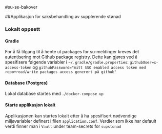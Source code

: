 #su-se-bakover

##Applikasjon for saksbehandling av supplerende stønad
### Lokalt oppsett
#### Gradle
For å få tilgang til å hente ut packages for su-meldinger kreves det autentisering mot Github package registry.
Dette kan gjøres ved å spesifisere følgende variabler i `~/.gradle/gradle.properties`:
`githubUser=x-access-token` og `githubPassword="mitt SSO enabled access token med repo+read/write packages access generert på github"`
#### Database (Postgres)
Lokal database startes med `./docker-compose up`
#### Starte applikasjon lokalt
Applikasjonen kan startes lokalt etter å ha spesifisert nødvendige miljøvariabler definert i filen `application.conf`. 
Verdier som ikke har default verdi finner man i `Vault` under team-secrets for  `supstonad`